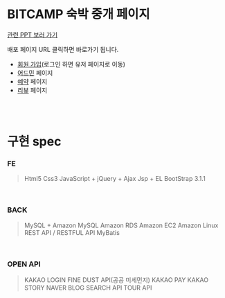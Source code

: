 # BITCAMP 숙박 중개 페이지

[관련 PPT 보러 가기](https://docs.google.com/presentation/d/1hhPwEseWwrb17LAxn_P52P8mdpbJRNxlcyZXdio_ijI/edit) 

배포 페이지 URL 클릭하면 바로가기 됩니다.

- [회원 가입](http://13.209.40.5:8080/client/)(로그인 하면 유저 페이지로 이동)
- [어드민](http://13.125.249.209:8080/adminclient/) 페이지
- [예약](http://52.78.80.232:8080/Bitcamp_Client/) 페이지
- [리뷰](http://15.164.210.154:8080/bitcamp/) 페이지



<br>

<br>



# 구현 spec

### FE

>Html5
Css3
JavaScript + jQuery + Ajax
Jsp + EL
BootStrap 3.1.1

<br>

### BACK

>MySQL + Amazon MySQL
Amazon RDS
Amazon EC2
Amazon Linux
REST API / RESTFUL API
MyBatis

<Br>

### OPEN API

>KAKAO LOGIN
FINE DUST API(공공 미세먼지)
KAKAO PAY
KAKAO STORY
NAVER BLOG SEARCH API
TOUR API



<br>

<br>

